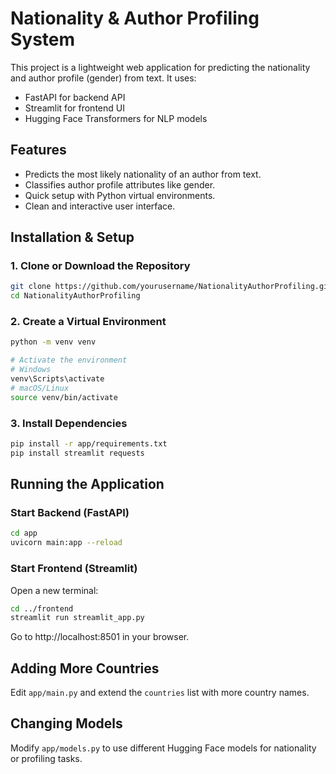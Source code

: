 # Nationality & Author Profiling System

This project is a lightweight web application for predicting the nationality and author profile (gender) from text. It uses:

- FastAPI for backend API
- Streamlit for frontend UI
- Hugging Face Transformers for NLP models

## Features

- Predicts the most likely nationality of an author from text.
- Classifies author profile attributes like gender.
- Quick setup with Python virtual environments.
- Clean and interactive user interface.

## Installation & Setup

### 1. Clone or Download the Repository
```bash
git clone https://github.com/yourusername/NationalityAuthorProfiling.git
cd NationalityAuthorProfiling
```

### 2. Create a Virtual Environment
```bash
python -m venv venv

# Activate the environment
# Windows
venv\Scripts\activate
# macOS/Linux
source venv/bin/activate
```

### 3. Install Dependencies
```bash
pip install -r app/requirements.txt
pip install streamlit requests
```

## Running the Application

### Start Backend (FastAPI)
```bash
cd app
uvicorn main:app --reload
```

### Start Frontend (Streamlit)
Open a new terminal:
```bash
cd ../frontend
streamlit run streamlit_app.py
```

Go to http://localhost:8501 in your browser.

## Adding More Countries

Edit `app/main.py` and extend the `countries` list with more country names.

## Changing Models

Modify `app/models.py` to use different Hugging Face models for nationality or profiling tasks.
